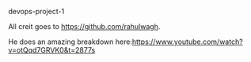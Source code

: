 devops-project-1

All creit goes to https://github.com/rahulwagh.

He does an amazing breakdown here:https://www.youtube.com/watch?v=otQqd7GRVK0&t=2877s 
